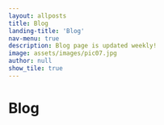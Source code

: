 ```yaml
---
layout: allposts
title: Blog
landing-title: 'Blog'
nav-menu: true
description: Blog page is updated weekly!
image: assets/images/pic07.jpg
author: null
show_tile: true
---
```


<h1>Blog</h1>
